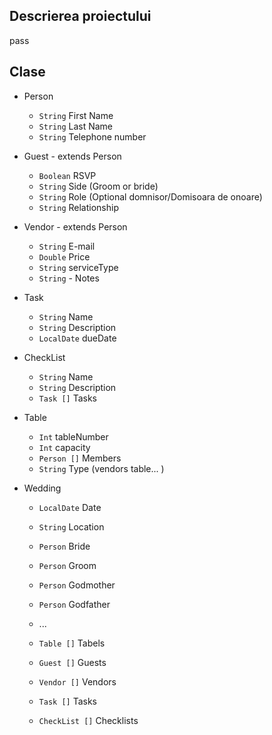 ## Descrierea proiectului
pass

## Clase
- Person
    - `String` First Name
    - `String` Last Name
    - `String` Telephone number 

- Guest - extends Person
    - `Boolean` RSVP
    - `String` Side (Groom or bride)
    - `String` Role (Optional domnisor/Domisoara de onoare)
    - `String` Relationship

- Vendor - extends Person
    - `String` E-mail
    - `Double` Price
    - `String` serviceType
    - `String` - Notes

- Task
    - `String` Name
    - `String` Description
    - `LocalDate` dueDate

- CheckList
    - `String` Name
    - `String` Description
    - `Task []` Tasks


- Table
    - `Int` tableNumber
    - `Int` capacity
    - `Person []` Members
    - `String` Type (vendors table... )

- Wedding
    - `LocalDate` Date
    - `String` Location

    - `Person` Bride
    - `Person` Groom
    - `Person` Godmother
    - `Person` Godfather
    - ...
    - `Table []` Tabels
    - `Guest []` Guests
    - `Vendor []` Vendors
    - `Task []` Tasks
    - `CheckList []` Checklists